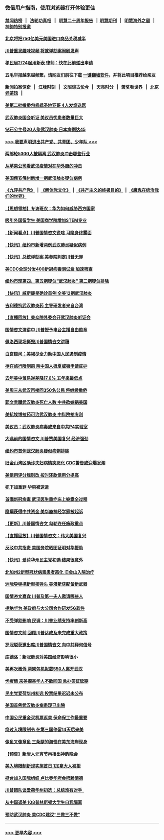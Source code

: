 ### [微信用户指南，使用浏览器打开体验更佳](https://github.com/gfw-breaker/banned-news1/blob/master/indexes/wechat-guide.md?t=0)
#### [禁闻热榜](热点新闻.md?t=0)  &nbsp;&nbsp;|&nbsp;&nbsp; [法轮功真相](https://github.com/gfw-breaker/truth/blob/master/README.md?t=0) &nbsp;&nbsp;|&nbsp;&nbsp; [明慧二十周年报告](https://github.com/gfw-breaker/mh-reports/blob/master/README.md?t=0) &nbsp;&nbsp;|&nbsp;&nbsp;[明慧期刊](https://github.com/gfw-breaker/mh-qikan) &nbsp;&nbsp;|&nbsp;&nbsp; [明慧海外之窗](https://github.com/gfw-breaker/mh-news/blob/master/README.md?t=0) &nbsp;&nbsp;|&nbsp;&nbsp; [神韵特别报道](https://github.com/gfw-breaker/mh-news/blob/master/shenyun.md?t=0)
#### [北京将把750亿美元美国进口商品关税减半](../pages/nsc412/n11848896.md?t=02062233) 
#### [川普重发趣味视频 将就弹劾案闹剧发声](../pages/nsc412/n11848715.md?t=02062233) 
#### [移民局2/24起用新表  律师：快在此前递出申请](../pages/nsc412/n11848220.md?t=02062233) 
#### 五毛举报越来越频繁，请网友们前往下载 [一键翻墙软件](https://github.com/gfw-breaker/ssr-accounts)，并将此项目推荐给亲友
#### [新闻拍案惊奇](https://github.com/gfw-breaker/banned-news1/blob/master/pages/link4.md) &nbsp;&nbsp;|&nbsp;&nbsp; [江峰时刻](https://github.com/gfw-breaker/banned-news1/blob/master/pages/link4.md) &nbsp;&nbsp;|&nbsp;&nbsp; [文昭谈古论今](https://github.com/gfw-breaker/banned-news1/blob/master/pages/link4.md) &nbsp;&nbsp;|&nbsp;&nbsp; [天亮时分](https://github.com/gfw-breaker/banned-news1/blob/master/pages/link4.md) &nbsp;&nbsp;|&nbsp;&nbsp; [萧茗看世界](https://github.com/gfw-breaker/banned-news1/blob/master/pages/link4.md) &nbsp;&nbsp;|&nbsp;&nbsp; [北京老茶馆](https://github.com/gfw-breaker/banned-news1/blob/master/pages/link4.md) &nbsp;&nbsp;|&nbsp;&nbsp; 
#### [美第二批撤侨包机抵圣地亚哥 4人发烧送医](../pages/nsc412/n11847923.md?t=02062233) 
#### [武汉肺炎国会听证 美议员忧患者数量巨大](../pages/nsc412/n11844851.md?t=02062233) 
#### [钻石公主号20人染武汉肺炎 日本病例达45](../pages/nsc412/n11847823.md?t=02062233) 
#### [>>> 我要声明退出共产党、共青团、少年队 <<<](https://github.com/begood0513/goodnews/blob/master/quit/letter.md) 
#### [两邮轮5300人被隔离 武汉肺炎冲击哪些行业](../pages/nsc412/n11847456.md?t=02062233) 
#### [从苹果公司看武汉疫情对在华外商的冲击](../pages/nsc412/n11847586.md?t=02062233) 
#### [美国俄亥俄州新增一例武汉肺炎疑似病例](../pages/nsc412/n11847714.md?t=02062233) 
#### [《九评共产党》](https://github.com/begood0513/9ping.md/blob/master/README.md) &nbsp;|&nbsp; [《解体党文化》](../../../../jtdwh.md/blob/master/README.md)  &nbsp;|&nbsp; [《共产主义的终极目的》](../../../../gczydzjmd.md/blob/master/README.md) &nbsp;|&nbsp; [《魔鬼在统治我们的世界》](../../../../mgztzwmdsj.md/blob/master/README.md) 
#### [【思想领袖】专访班农：华为如何威胁西方国家](../pages/nsc412/n11847306.md?t=02062233) 
#### [吸引外国留学生 美国商学院增加STEM专业](../pages/nsc412/n11847417.md?t=02062233) 
#### [【新闻看点】川普国情咨文说啥 习隐身终露面](../pages/nsc412/n11847016.md?t=02062233) 
#### [【快讯】纽约市新增两例武汉肺炎疑似病例](../pages/nsc412/n11847250.md?t=02062233) 
#### [【快讯】总统弹劾案 美参院判定川普无罪](../pages/nsc412/n11847316.md?t=02062233) 
#### [美CDC全球分发400新冠病毒测试盒 加速筛查](../pages/nsc412/n11847260.md?t=02062233) 
#### [纽约市现第四、第五例疑似“武汉肺炎”   第二例疑似排除](../pages/nsc412/n11847332.md?t=02062233) 
#### [【快讯】威斯康星确诊首例 全美12例武汉肺炎](../pages/nsc412/n11847162.md?t=02062233) 
#### [吉利德抗武汉肺炎药 主导研发者来自台湾](../pages/nsc412/n11847064.md?t=02062233) 
#### [【直播回放】美众院外委会开武汉肺炎听证会](../pages/nsc412/n11846727.md?t=02062233) 
#### [国情咨文演讲中 川普授予电台主播自由勋章](../pages/nsc412/n11846815.md?t=02062233) 
#### [佩洛西现场撕毁川普国情咨文讲稿](../pages/nsc412/n11846724.md?t=02062233) 
#### [白宫顾问：美竭尽全力助中国人民遏制疫情](../pages/nsc412/n11846756.md?t=02062233) 
#### [抢在旅行限制前 两中国人抵夏威夷申请庇护](../pages/nsc412/n11846866.md?t=02062233) 
#### [去年美中贸易逆差降17.6% 五年来最低点](../pages/nsc412/n11846755.md?t=02062233) 
#### [美周三从武汉再接回350名公民 将继续撤侨](../pages/nsc412/n11846705.md?t=02062233) 
#### [郭文贵曝武汉肺炎死亡人数 中共欲嫁祸美国](../pages/nsc412/n11846240.md?t=02062233) 
#### [美抗埃博拉药可治武汉肺炎 中科院抢专利](../pages/nsc412/n11846409.md?t=02062233) 
#### [美议员：武汉肺炎病毒或来自中共P4实验室](../pages/nsc412/n11846043.md?t=02062233) 
#### [大选前的国情咨文 川普赞美国复兴 经济强劲](../pages/nsc412/n11845526.md?t=02062233) 
#### [纽约市首例武汉肺炎疑似病例排除](../pages/nsc412/n11844989.md?t=02062233) 
#### [旧金山湾区确诊夫妇病情突恶化 CDC警告或迎爆发潮](../pages/nsc412/n11845730.md?t=02062233) 
#### [美信用评分规则改  按时还款信用分提高](../pages/nsc412/n11845488.md?t=02062233) 
#### [犯下加重罪 华男被速遣](../pages/nsc412/n11845476.md?t=02062233) 
#### [首曝新冠病毒 武汉医生重症床上披露全过程](../pages/nsc412/n11845150.md?t=02062233) 
#### [隐瞒获得中共资金 美华裔神经学家被起诉](../pages/nsc412/n11844879.md?t=02062233) 
#### [【更新】川普国情咨文 勾勒连任施政重点](../pages/nsc412/n11845223.md?t=02062233) 
#### [【直播回放】川普国情咨文：伟大美国复兴](../pages/nsc412/n11842079.md?t=02062233) 
#### [反驳中共指责 美国务院晒图证明对华援助](../pages/nsc412/n11844859.md?t=02062233) 
#### [【快讯】爱荷华州民主党初选 结果很意外](../pages/nsc412/n11844878.md?t=02062233) 
#### [北加州2新型冠状病毒患者恶化 旧金山入院治疗](../pages/nsc412/n11844842.md?t=02062233) 
#### [洲际导弹携新型核弹头 美潜艇获配备新武器](../pages/nsc412/n11844680.md?t=02062233) 
#### [国情咨文嘉宾 川普及第一夫人邀请哪些人](../pages/nsc412/n11844712.md?t=02062233) 
#### [拒绝华为 美政府与大公司合作研发5G软件](../pages/nsc412/n11844625.md?t=02062233) 
#### [不受弹劾影响 民调：川普业绩支持率创新高](../pages/nsc412/n11844622.md?t=02062233) 
#### [国情咨文前 回顾川普达成及未完成重大政策](../pages/nsc412/n11844581.md?t=02062233) 
#### [罗冠聪获邀出席川普国情咨文 向中共释何信号](../pages/nsc412/n11844355.md?t=02062233) 
#### [库德洛：新冠肺炎对美国经济影响很小](../pages/nsc412/n11844418.md?t=02062233) 
#### [美再次撤侨 两架包机拟载550人离开武汉](../pages/nsc412/n11844407.md?t=02062233) 
#### [忧疫情 来美探亲华人不敢回国 急办签证延期](../pages/nsc412/n11843344.md?t=02062233) 
#### [民主党爱荷华州初选 投票结果迟迟未公布](../pages/nsc412/n11844207.md?t=02062233) 
#### [美国首例武汉肺炎病患现已出院](../pages/nsc412/n11842740.md?t=02062233) 
#### [中国公民重金买机票返美 保命保工作最重要](../pages/nsc412/n11843282.md?t=02062233) 
#### [绕过入境限制令  在第三国停留14天后来美](../pages/nsc412/n11843341.md?t=02062233) 
#### [像鱼又像章鱼 三条腿的海怪在美东海岸现身](../pages/nsc412/n11843092.md?t=02062233) 
#### [【预告】新唐人元宵节再播出神韵晚会](../pages/nsc412/n11843192.md?t=02062233) 
#### [美入境限制新规实施首日 1加拿大人被拒](../pages/nsc412/n11843058.md?t=02062233) 
#### [挺台加入国际组织 卢比奥华府会唔赖清德](../pages/nsc412/n11843023.md?t=02062233) 
#### [川普团队谈爱荷华州初选：总统难有对手  ](../pages/nsc412/n11842867.md?t=02062233) 
#### [从中国返美 108普林斯顿大学生自我隔离](../pages/nsc412/n11842714.md?t=02062233) 
#### [预防武汉肺炎 美CDC建议“三做三不做”](../pages/nsc412/n11842700.md?t=02062233) 

----
#### [ >>> 更早内容 <<< ](../indexes/nsc412-earlier.md)
